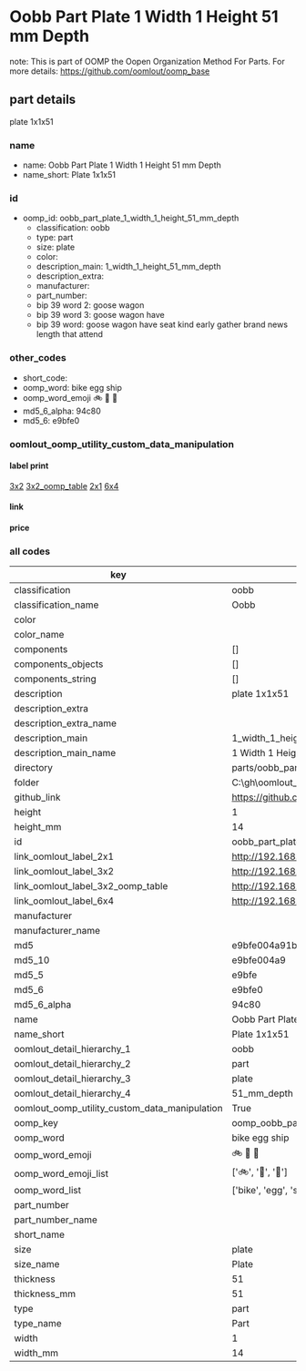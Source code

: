 # Oobb Part Plate 1 Width 1 Height 51 mm Depth  

note: This is part of OOMP the Oopen Organization Method For Parts. For more details: https://github.com/oomlout/oomp_base

##  part details
  



plate 1x1x51



### name
* name: Oobb Part Plate 1 Width 1 Height 51 mm Depth
* name_short: Plate 1x1x51 
### id
* oomp_id: oobb_part_plate_1_width_1_height_51_mm_depth
  * classification: oobb
  * type: part
  * size: plate
  * color: 
  * description_main: 1_width_1_height_51_mm_depth
  * description_extra: 
  * manufacturer: 
  * part_number: 
  * bip 39 word 2: goose wagon
  * bip 39 word 3: goose wagon have
  * bip 39 word: goose wagon have seat kind early gather brand news length that attend

### other_codes
* short_code: 
* oomp_word: bike egg ship
* oomp_word_emoji :bike: :egg: :ship:
* md5_6_alpha: 94c80
* md5_6: e9bfe0






### oomlout_oomp_utility_custom_data_manipulation
#### label print
[3x2](http://192.168.1.245:1112/?label=oomp%2094c80)
[3x2_oomp_table](http://192.168.1.108:1112/?label=oomp%2094c80)
[2x1](http://192.168.1.242:1112/?label=oomp%2094c80)
[6x4](http://192.168.1.55:1112/?label=oomp%2094c80)    

#### link

                              

#### price







### all codes 
| key | value |  
| --- | --- |  
| classification | oobb |  
| classification_name | Oobb |  
| color |  |  
| color_name |  |  
| components | [] |  
| components_objects | [] |  
| components_string | [] |  
| description | plate 1x1x51 |  
| description_extra |  |  
| description_extra_name |  |  
| description_main | 1_width_1_height_51_mm_depth |  
| description_main_name | 1 Width 1 Height 51 mm Depth |  
| directory | parts/oobb_part_plate_1_width_1_height_51_mm_depth |  
| folder | C:\gh\oomlout_oobb_version_4_generated_parts\things\oobb_part_plate_1_width_1_height_51_mm_depth |  
| github_link | https://github.com/oomlout/oomlout_oomp_part_src/tree/main/parts/oobb_part_plate_1_width_1_height_51_mm_depth |  
| height | 1 |  
| height_mm | 14 |  
| id | oobb_part_plate_1_width_1_height_51_mm_depth |  
| link_oomlout_label_2x1 | http://192.168.1.242:1112/?label=oomp%2094c80 |  
| link_oomlout_label_3x2 | http://192.168.1.245:1112/?label=oomp%2094c80 |  
| link_oomlout_label_3x2_oomp_table | http://192.168.1.108:1112/?label=oomp%2094c80 |  
| link_oomlout_label_6x4 | http://192.168.1.55:1112/?label=oomp%2094c80 |  
| manufacturer |  |  
| manufacturer_name |  |  
| md5 | e9bfe004a91b0c0d14bd4c24d37d9324 |  
| md5_10 | e9bfe004a9 |  
| md5_5 | e9bfe |  
| md5_6 | e9bfe0 |  
| md5_6_alpha | 94c80 |  
| name | Oobb Part Plate 1 Width 1 Height 51 mm Depth |  
| name_short | Plate 1x1x51  |  
| oomlout_detail_hierarchy_1 | oobb |  
| oomlout_detail_hierarchy_2 | part |  
| oomlout_detail_hierarchy_3 | plate |  
| oomlout_detail_hierarchy_4 | 51_mm_depth |  
| oomlout_oomp_utility_custom_data_manipulation | True |  
| oomp_key | oomp_oobb_part_plate_1_width_1_height_51_mm_depth |  
| oomp_word | bike egg ship |  
| oomp_word_emoji | :bike: :egg: :ship: |  
| oomp_word_emoji_list | [':bike:', ':egg:', ':ship:'] |  
| oomp_word_list | ['bike', 'egg', 'ship'] |  
| part_number |  |  
| part_number_name |  |  
| short_name |  |  
| size | plate |  
| size_name | Plate |  
| thickness | 51 |  
| thickness_mm | 51 |  
| type | part |  
| type_name | Part |  
| width | 1 |  
| width_mm | 14 |  

